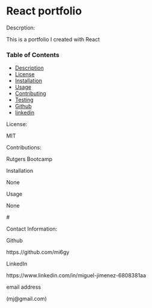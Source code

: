 
# React portfolio

<p>Descrption:</p>
This is a portfolio I created with React 

### Table of Contents
* [Description](#descripe)
* [License](#license)
* [Installation](#install)
* [Usage](#usage)
* [Contributing](#contributing)
* [Testing](#test)
* [Github](#github)
* [linkedin](#linked)

 <p>License:</p>
MIT

<p>Contributions:</p>
Rutgers Bootcamp

<p>Installation</p>
None

<p>Usage</p>
None

#<p>Contact Information:
<p>Github</p>
<a>https.//github.com/mi6gy</a>
<p>LinkedIn</p>
<a>https://www.linkedin.com/in/miguel-jimenez-6808381aa</a>
<p>email address</p>
(mj@gmail.com)

